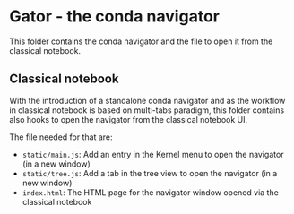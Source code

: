 # Gator - the conda navigator

This folder contains the conda navigator and the file to open it from the classical notebook.

## Classical notebook

With the introduction of a standalone conda navigator and as the workflow in classical notebook
is based on multi-tabs paradigm, this folder contains also hooks to open the navigator from
the classical notebook UI.

The file needed for that are:

- `static/main.js`: Add an entry in the Kernel menu to open the navigator (in a new window)
- `static/tree.js`: Add a tab in the tree view to open the navigator (in a new window)
- `index.html`: The HTML page for the navigator window opened via the classical notebook
